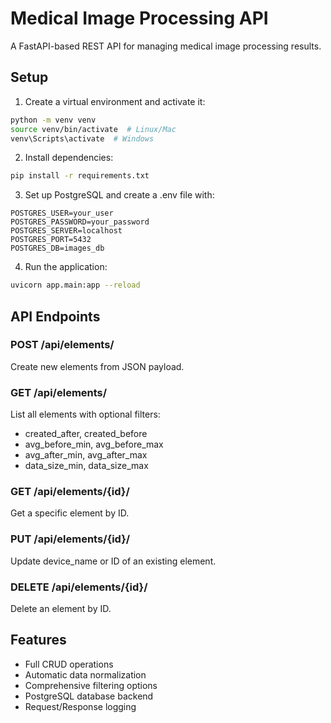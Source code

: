 # Medical Image Processing API

A FastAPI-based REST API for managing medical image processing results.

## Setup

1. Create a virtual environment and activate it:

```bash
python -m venv venv
source venv/bin/activate  # Linux/Mac
venv\Scripts\activate  # Windows
```

2. Install dependencies:

```bash
pip install -r requirements.txt
```

3. Set up PostgreSQL and create a .env file with:

```
POSTGRES_USER=your_user
POSTGRES_PASSWORD=your_password
POSTGRES_SERVER=localhost
POSTGRES_PORT=5432
POSTGRES_DB=images_db
```

4. Run the application:

```bash
uvicorn app.main:app --reload
```

## API Endpoints

### POST /api/elements/

Create new elements from JSON payload.

### GET /api/elements/

List all elements with optional filters:

- created_after, created_before
- avg_before_min, avg_before_max
- avg_after_min, avg_after_max
- data_size_min, data_size_max

### GET /api/elements/{id}/

Get a specific element by ID.

### PUT /api/elements/{id}/

Update device_name or ID of an existing element.

### DELETE /api/elements/{id}/

Delete an element by ID.

## Features

- Full CRUD operations
- Automatic data normalization
- Comprehensive filtering options
- PostgreSQL database backend
- Request/Response logging
